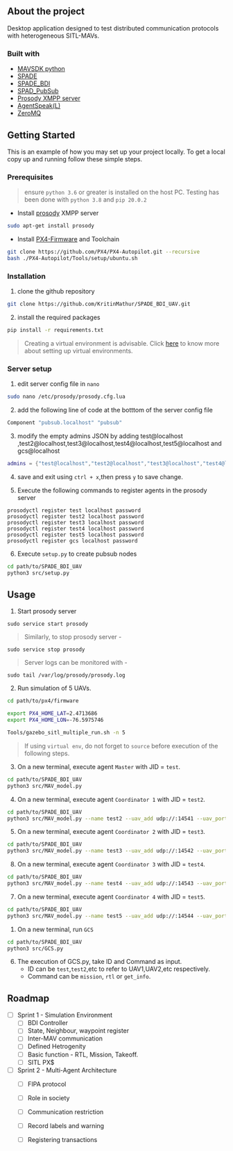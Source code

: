 ## About the project 
Desktop application designed to test distributed communication protocols with heterogeneous SITL-MAVs.

### Built with

* [MAVSDK python](https://mavsdk.mavlink.io/main/en/)
* [SPADE](https://spade-mas.readthedocs.io/en/latest/readme.html)
* [SPADE_BDI](https://github.com/javipalanca/spade_bdi)
* [SPAD_PubSub](https://spade-pubsub.readthedocs.io/en/latest/)
* [Prosody XMPP server](https://prosody.im/doc/xmpp)
* [AgentSpeak(L)](http://astralanguage.com/wordpress/docs/introduction-to-agentspeakl/)
* [ZeroMQ](https://zeromq.org/)

## Getting Started

This is an example of how you may set up your project locally. To get a local copy up and running follow these simple steps.

### Prerequisites

>ensure `python 3.6` or greater is installed on the host PC. Testing has been done with `python 3.8` and `pip 20.0.2`


* Install [prosody](https://prosody.im/download/start) XMPP server
```bash
sudo apt-get install prosody
```

* Install [PX4-Firmware]() and Toolchain

```bash
git clone https://github.com/PX4/PX4-Autopilot.git --recursive
bash ./PX4-Autopilot/Tools/setup/ubuntu.sh
```



### Installation

1. clone the github repository
```bash
git clone https://github.com/KritinMathur/SPADE_BDI_UAV.git
```

2. install the required packages

```bash
pip install -r requirements.txt
```

> Creating a virtual environment is advisable. Click [here]() to know more about setting up virtual environments.

### Server setup

1. edit server config file in `nano`

```bash
sudo nano /etc/prosody/prosody.cfg.lua
```

2. add the following line of code at the botttom of the server config file

```lua
Component "pubsub.localhost" "pubsub"
```

3. modify the empty admins JSON by adding test@localhost ,test2@localhost,test3@localhost,test4@localhost,test5@localhost and gcs@localhost

```lua
admins = {"test@localhost","test2@localhost","test3@localhost","test4@localhost","test5@localhost","gcs@localhost" }
```

4. save and exit using `ctrl + x`,then press `y` to save  change. 

5. Execute the following commands to register agents in the prosody server
```
prosodyctl register test localhost password
prosodyctl register test2 localhost password
prosodyctl register test3 localhost password
prosodyctl register test4 localhost password
prosodyctl register test5 localhost password
prosodyctl register gcs localhost password
```

6. Execute `setup.py` to create pubsub nodes

```bash
cd path/to/SPADE_BDI_UAV
python3 src/setup.py
```

## Usage

1. Start prosody server
```
sudo service start prosody
```

>Similarly, to stop prosody server -
``` 
sudo service stop prosody 
```
>Server logs can be monitored with - 
```
sudo tail /var/log/prosody/prosody.log
```

2. Run simulation of 5 UAVs.


```bash
cd path/to/px4/firmware

export PX4_HOME_LAT=2.4713686
export PX4_HOME_LON=-76.5975746

Tools/gazebo_sitl_multiple_run.sh -n 5
```

> If using `virtual env`, do not forget to `source` before execution of the following steps.

3. On a new terminal, execute agent `Master` with JID = `test`.

```bash
cd path/to/SPADE_BDI_UAV
python3 src/MAV_model.py
```

4. On a new terminal, execute agent `Coordinator 1` with JID = `test2`.

```bash
cd path/to/SPADE_BDI_UAV
python3 src/MAV_model.py --name test2 --uav_add udp://:14541 --uav_port 50041 --mc_port 5556
```

5. On a new terminal, execute agent `Coordinator 2` with JID = `test3`.

```bash
cd path/to/SPADE_BDI_UAV
python3 src/MAV_model.py --name test3 --uav_add udp://:14542 --uav_port 50042 --mc_port 5557
```

8. On a new terminal, execute agent `Coordinator 3` with JID = `test4`.

```bash
cd path/to/SPADE_BDI_UAV
python3 src/MAV_model.py --name test4 --uav_add udp://:14543 --uav_port 50043 --mc_port 5558
```

7. On a new terminal, execute agent `Coordinator 4` with JID = `test5`.

```bash
cd path/to/SPADE_BDI_UAV
python3 src/MAV_model.py --name test5 --uav_add udp://:14544 --uav_port 50044 --mc_port 5559
```

1. On a new terminal, run `GCS`

```bash
cd path/to/SPADE_BDI_UAV
python3 src/GCS.py
```

6. The execution of GCS.py, take ID and Command as input. 
   * ID can be `test`,`test2`,etc to refer to UAV1,UAV2,etc respectively.
   * Command can be `mission`, `rtl` or `get_info`.


## Roadmap

- [ ] Sprint 1 - Simulation Environment
  - [ ] BDI Controller
  - [ ] State, Neighbour, waypoint register
  - [ ] Inter-MAV communication
  - [ ] Defined Hetrogenity
  - [ ] Basic function - RTL, Mission, Takeoff.
  - [ ] SITL PX$
- [ ] Sprint 2 - Multi-Agent Architecture
  - [ ] FIPA protocol
  - [ ] Role in society
  - [ ] Communication restriction
  - [ ] Record labels and warning
  - [ ] Registering transactions



